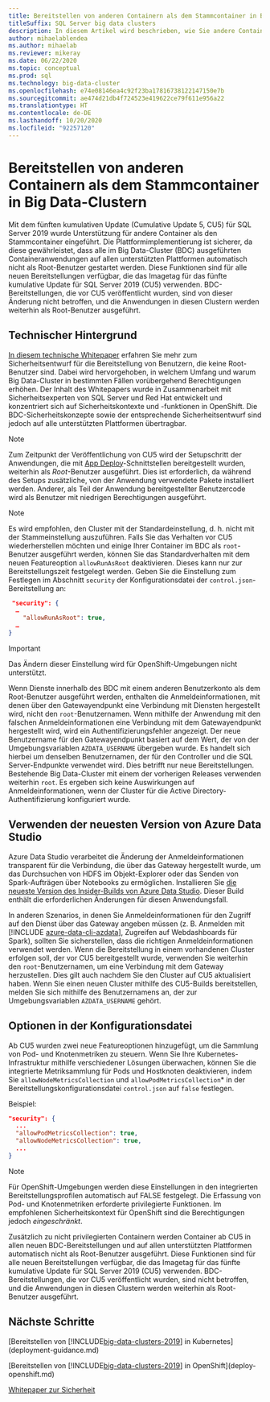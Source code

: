 ```yaml
---
title: Bereitstellen von anderen Containern als dem Stammcontainer in Big Data-Clustern
titleSuffix: SQL Server big data clusters
description: In diesem Artikel wird beschrieben, wie Sie andere Container als den Stammcontainer in Big Data-Clustern in SQL Server bereitstellen.
author: mihaelablendea
ms.author: mihaelab
ms.reviewer: mikeray
ms.date: 06/22/2020
ms.topic: conceptual
ms.prod: sql
ms.technology: big-data-cluster
ms.openlocfilehash: e74e08146ea4c92f23ba17816738122147150e7b
ms.sourcegitcommit: ae474d21db4f724523e419622ce79f611e956a22
ms.translationtype: HT
ms.contentlocale: de-DE
ms.lasthandoff: 10/20/2020
ms.locfileid: "92257120"
---
```

# <a name="non-root-big-data-clusters-containers"></a>Bereitstellen von anderen Containern als dem Stammcontainer in Big Data-Clustern

Mit dem fünften kumulativen Update (Cumulative Update 5, CU5) für SQL Server 2019 wurde Unterstützung für andere Container als den Stammcontainer eingeführt. Die Plattformimplementierung ist sicherer, da diese gewährleistet, dass alle im Big Data-Cluster (BDC) ausgeführten Containeranwendungen auf allen unterstützten Plattformen automatisch nicht als Root-Benutzer gestartet werden. Diese Funktionen sind für alle neuen Bereitstellungen verfügbar, die das Imagetag für das fünfte kumulative Update für SQL Server 2019 (CU5) verwenden. BDC-Bereitstellungen, die vor CU5 veröffentlicht wurden, sind von dieser Änderung nicht betroffen, und die Anwendungen in diesen Clustern werden weiterhin als Root-Benutzer ausgeführt. 

## <a name="technical-background"></a>Technischer Hintergrund

[In diesem technische Whitepaper](https://aka.ms/sql-bdc-openshift-security) erfahren Sie mehr zum Sicherheitsentwurf für die Bereitstellung von Benutzern, die keine Root-Benutzer sind. Dabei wird hervorgehoben, in welchem Umfang und warum Big Data-Cluster in bestimmten Fällen vorübergehend Berechtigungen erhöhen. Der Inhalt des Whitepapers wurde in Zusammenarbeit mit Sicherheitsexperten von SQL Server und Red Hat entwickelt und konzentriert sich auf Sicherheitskontexte und -funktionen in OpenShift. Die BDC-Sicherheitskonzepte sowie der entsprechende Sicherheitsentwurf sind jedoch auf alle unterstützten Plattformen übertragbar.

> [!NOTE]
> Zum Zeitpunkt der Veröffentlichung von CU5 wird der Setupschritt der Anwendungen, die mit [App Deploy](concept-application-deployment.md)-Schnittstellen bereitgestellt wurden, weiterhin als *Root*-Benutzer ausgeführt. Dies ist erforderlich, da während des Setups zusätzliche, von der Anwendung verwendete Pakete installiert werden. Anderer, als Teil der Anwendung bereitgestellter Benutzercode wird als Benutzer mit niedrigen Berechtigungen ausgeführt. 

> [!NOTE]
> Es wird empfohlen, den Cluster mit der Standardeinstellung, d. h. nicht mit der Stammeinstellung auszuführen. Falls Sie das Verhalten vor CU5 wiederherstellen möchten und einige Ihrer Container im BDC als `root`-Benutzer ausgeführt werden, können Sie das Standardverhalten mit dem neuen Featureoption `allowRunAsRoot` deaktivieren. Dieses kann nur zur Bereitstellungszeit festgelegt werden. Geben Sie die Einstellung zum Festlegen im Abschnitt `security` der Konfigurationsdatei der `control.json`-Bereitstellung an:

```json
 "security": {
  …
    "allowRunAsRoot": true,
  …
}
```

> [!IMPORTANT]
> Das Ändern dieser Einstellung wird für OpenShift-Umgebungen nicht unterstützt.

Wenn Dienste innerhalb des BDC mit einem anderen Benutzerkonto als dem Root-Benutzer ausgeführt werden, enthalten die Anmeldeinformationen, mit denen über den Gatewayendpunkt eine Verbindung mit Diensten hergestellt wird, nicht den `root`-Benutzernamen. Wenn mithilfe der Anwendung mit den falschen Anmeldeinformationen eine Verbindung mit dem Gatewayendpunkt hergestellt wird, wird ein Authentifizierungsfehler angezeigt. Der neue Benutzername für den Gatewayendpunkt basiert auf dem Wert, der von der Umgebungsvariablen `AZDATA_USERNAME` übergeben wurde. Es handelt sich hierbei um denselben Benutzernamen, der für den Controller und die SQL Server-Endpunkte verwendet wird. Dies betrifft nur neue Bereitstellungen. Bestehende Big Data-Cluster mit einem der vorherigen Releases verwenden weiterhin `root`. Es ergeben sich keine Auswirkungen auf Anmeldeinformationen, wenn der Cluster für die Active Directory-Authentifizierung konfiguriert wurde. 

## <a name="use-the-latest-azure-data-studio"></a>Verwenden der neuesten Version von Azure Data Studio

Azure Data Studio verarbeitet die Änderung der Anmeldeinformationen transparent für die Verbindung, die über das Gateway hergestellt wurde, um das Durchsuchen von HDFS im Objekt-Explorer oder das Senden von Spark-Aufträgen über Notebooks zu ermöglichen. Installieren Sie [die neueste Version des Insider-Builds von Azure Data Studio](../azure-data-studio/download-azure-data-studio.md#download-insiders-build-of-azure-data-studio). Dieser Build enthält die erforderlichen Änderungen für diesen Anwendungsfall.

In anderen Szenarios, in denen Sie Anmeldeinformationen für den Zugriff auf den Dienst über das Gateway angeben müssen (z. B. Anmelden mit [!INCLUDE [azure-data-cli-azdata](../includes/azure-data-cli-azdata.md)], Zugreifen auf Webdashboards für Spark), sollten Sie sicherstellen, dass die richtigen Anmeldeinformationen verwendet werden. Wenn die Bereitstellung in einem vorhandenen Cluster erfolgen soll, der vor CU5 bereitgestellt wurde, verwenden Sie weiterhin den `root`-Benutzernamen, um eine Verbindung mit dem Gateway herzustellen. Dies gilt auch nachdem Sie den Cluster auf CU5 aktualisiert haben. Wenn Sie einen neuen Cluster mithilfe des CU5-Builds bereitstellen, melden Sie sich mithilfe des Benutzernamens an, der zur Umgebungsvariablen `AZDATA_USERNAME` gehört.

## <a name="configuration-file-switches"></a>Optionen in der Konfigurationsdatei

Ab CU5 wurden zwei neue Featureoptionen hinzugefügt, um die Sammlung von Pod- und Knotenmetriken zu steuern. Wenn Sie Ihre Kubernetes-Infrastruktur mithilfe verschiedener Lösungen überwachen, können Sie die integrierte Metriksammlung für Pods und Hostknoten deaktivieren, indem Sie `allowNodeMetricsCollection` und `allowPodMetricsCollection`* in der Bereitstellungskonfigurationsdatei `control.json` auf `false` festlegen. 

Beispiel: 

```json
"security": {
  ...
  "allowPodMetricsCollection": true,
  "allowNodeMetricsCollection": true,
  ...
}
```

> [!NOTE]
> Für OpenShift-Umgebungen werden diese Einstellungen in den integrierten Bereitstellungsprofilen automatisch auf FALSE festgelegt. Die Erfassung von Pod- und Knotenmetriken erforderte privilegierte Funktionen. Im empfohlenen Sicherheitskontext für OpenShift sind die Berechtigungen jedoch *eingeschränkt*.

Zusätzlich zu nicht privilegierten Containern werden Container ab CU5 in allen neuen BDC-Bereitstellungen und auf allen unterstützten Plattformen automatisch nicht als Root-Benutzer ausgeführt. Diese Funktionen sind für alle neuen Bereitstellungen verfügbar, die das Imagetag für das fünfte kumulative Update für SQL Server 2019 (CU5) verwenden. BDC-Bereitstellungen, die vor CU5 veröffentlicht wurden, sind nicht betroffen, und die Anwendungen in diesen Clustern werden weiterhin als Root-Benutzer ausgeführt.

## <a name="next-steps"></a>Nächste Schritte
[Bereitstellen von [!INCLUDE[big-data-clusters-2019](../includes/ssbigdataclusters-ss-nover.md)] in Kubernetes](deployment-guidance.md)

[Bereitstellen von [!INCLUDE[big-data-clusters-2019](../includes/ssbigdataclusters-ss-nover.md)] in OpenShift](deploy-openshift.md)

[Whitepaper zur Sicherheit](https://aka.ms/sql-bdc-openshift-security)
